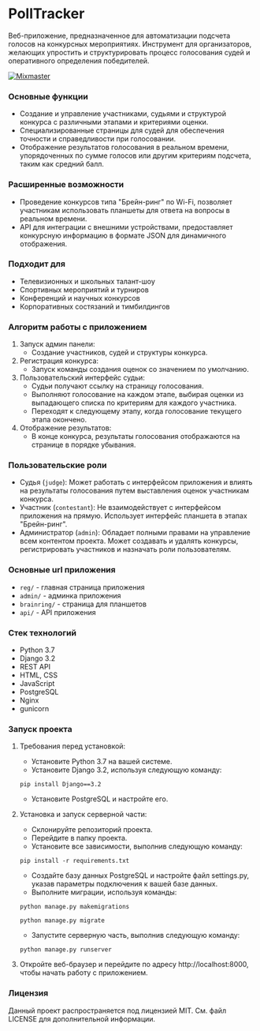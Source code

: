 # PollTracker

Веб-приложение, предназначенное для автоматизации подсчета голосов на конкурсных мероприятиях. Инструмент для организаторов, желающих упростить и структурировать процесс голосования судей и оперативного определения победителей.

[![Mixmaster](https://img.shields.io/badge/Developed%20by-mixmaster-blue?style=for-the-badge)](https://github.com/mixma5ter)

### Основные функции
- Создание и управление участниками, судьями и структурой конкурса с различными этапами и критериями оценки.
- Специализированные страницы для судей для обеспечения точности и справедливости при голосовании.
- Отображение результатов голосования в реальном времени, упорядоченных по сумме голосов или другим критериям подсчета, таким как средний балл.

### Расширенные возможности
- Проведение конкурсов типа "Брейн-ринг" по Wi-Fi, позволяет участникам использовать планшеты для ответа на вопросы в реальном времени.
- API для интеграции с внешними устройствами, предоставляет конкурсную информацию в формате JSON для динамичного отображения.

### Подходит для
- Телевизионных и школьных талант-шоу
- Спортивных мероприятий и турниров
- Конференций и научных конкурсов
- Корпоративных состязаний и тимбилдингов

### Алгоритм работы с приложением
1. Запуск админ панели:
   - Создание участников, судей и структуры конкурса.
2. Регистрация конкурса:
   - Запуск команды создания оценок со значением по умолчанию.
3. Пользовательский интерфейс судьи:
   - Судьи получают ссылку на страницу голосования.
   - Выполняют голосование на каждом этапе, выбирая оценки из выпадающего списка по критериям для каждого участника.
   - Переходят к следующему этапу, когда голосование текущего этапа окончено.
4. Отображение результатов:
   - В конце конкурса, результаты голосования отображаются на странице в порядке убывания.

### Пользовательские роли
- Судья (`judge`): Может работать с интерфейсом приложения и влиять на результаты голосования путем выставления оценок участникам конкурса.
- Участник (`contestant`): Не взаимодействует с интерфейсом приложения на прямую. Использует интерфейс планшета в этапах "Брейн-ринг".
- Администратор (`admin`): Обладает полными правами на управление всем контентом проекта. Может создавать и удалять конкурсы, регистрировать участников и назначать роли пользователям.

### Основные url приложения
- `reg/` - главная страница приложения
- `admin/` - админка приложения
- `brainring/` - страница для планшетов
- `api/` - API приложения

### Стек технологий
* Python 3.7
* Django 3.2
* REST API
* HTML, CSS
* JavaScript
* PostgreSQL
* Nginx
* gunicorn

### Запуск проекта
1. Требования перед установкой:
   - Установите Python 3.7 на вашей системе.
   - Установите Django 3.2, используя следующую команду:
   
   `pip install Django==3.2`
   
   - Установите PostgreSQL и настройте его.

2. Установка и запуск серверной части:
   - Склонируйте репозиторий проекта.
   - Перейдите в папку проекта.
   - Установите все зависимости, выполнив следующую команду:
   
   `pip install -r requirements.txt`
   
   - Создайте базу данных PostgreSQL и настройте файл settings.py, указав параметры подключения к вашей базе данных.
   - Выполните миграции, используя команды:
   
   `python manage.py makemigrations`

   `python manage.py migrate`
   
   - Запустите серверную часть, выполнив следующую команду:
   
   `python manage.py runserver`

3. Откройте веб-браузер и перейдите по адресу http://localhost:8000, чтобы начать работу с приложением.

### Лицензия
Данный проект распространяется под лицензией MIT. См. файл LICENSE для дополнительной информации.
